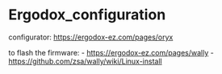# Ergodox_configuration

configurator: https://ergodox-ez.com/pages/oryx

to flash the firmware:
    - https://ergodox-ez.com/pages/wally
    - https://github.com/zsa/wally/wiki/Linux-install
